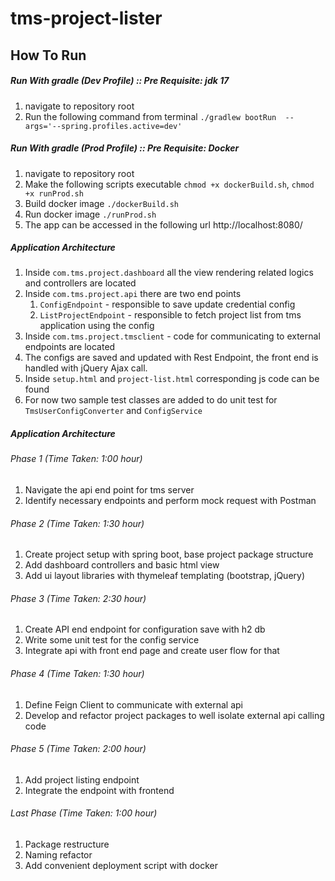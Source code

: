 # tms-project-lister

## How To Run
##### Run With gradle (Dev Profile) :: Pre Requisite: jdk 17
1. navigate to repository root
2. Run the following command from terminal `./gradlew bootRun  --args='--spring.profiles.active=dev'`


##### Run With gradle (Prod Profile) :: Pre Requisite: Docker
1. navigate to repository root
2. Make the following scripts executable
   `chmod +x dockerBuild.sh`, `chmod +x runProd.sh`
3. Build docker image `./dockerBuild.sh`
4. Run docker image `./runProd.sh`
5. The app can be accessed in the following url http://localhost:8080/

##### Application Architecture
1. Inside `com.tms.project.dashboard` all the view rendering related logics and controllers are located
2. Inside `com.tms.project.api` there are two end points
   1. `ConfigEndpoint` - responsible to save update credential config
   2. `ListProjectEndpoint` - responsible to fetch project list from tms application using the config
3. Inside `com.tms.project.tmsclient` - code for communicating to external endpoints are located
4. The configs are saved and updated with Rest Endpoint, the front end is handled with
jQuery Ajax call.
5. Inside `setup.html` and `project-list.html` corresponding js code can be found
6. For now two sample test classes are added to do unit test for `TmsUserConfigConverter` and `ConfigService`

##### Application Architecture
###### Phase 1 (Time Taken: 1:00 hour)
1. Navigate the api end point for tms server
2. Identify necessary endpoints and perform mock request with Postman

###### Phase 2 (Time Taken: 1:30 hour)
1. Create project setup with spring boot, base project package structure
2. Add dashboard controllers and basic html view
3. Add ui layout libraries with thymeleaf templating (bootstrap, jQuery)

###### Phase 3 (Time Taken: 2:30 hour)
1. Create API end endpoint for configuration save with h2 db
2. Write some unit test for the config service
3. Integrate api with front end page and create user flow for that

###### Phase 4 (Time Taken: 1:30 hour)
1. Define Feign Client to communicate with external api
2. Develop and refactor project packages to well isolate external api calling code

###### Phase 5 (Time Taken: 2:00 hour)
1. Add project listing endpoint
2. Integrate the endpoint with frontend

###### Last Phase (Time Taken: 1:00 hour)
1. Package restructure
2. Naming refactor
3. Add convenient deployment script with docker
